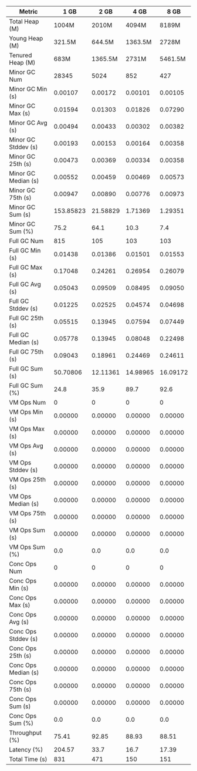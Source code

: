 | Metric | 1 GB | 2 GB | 4 GB | 8 GB |
|------|----|----|----|----|
| Total Heap (M) | 1004M | 2010M | 4094M | 8189M |
| Young Heap (M) | 321.5M | 644.5M | 1363.5M | 2728M |
| Tenured Heap (M) | 683M | 1365.5M | 2731M | 5461.5M |
| Minor GC Num | 28345 | 5024 | 852 | 427 |
| Minor GC Min (s) | 0.00107 | 0.00172 | 0.00101 | 0.00105 |
| Minor GC Max (s) | 0.01594 | 0.01303 | 0.01826 | 0.07290 |
| Minor GC Avg (s) | 0.00494 | 0.00433 | 0.00302 | 0.00382 |
| Minor GC Stddev (s) | 0.00193 | 0.00153 | 0.00164 | 0.00358 |
| Minor GC 25th (s) | 0.00473 | 0.00369 | 0.00334 | 0.00358 |
| Minor GC Median (s) | 0.00552 | 0.00459 | 0.00469 | 0.00573 |
| Minor GC 75th (s) | 0.00947 | 0.00890 | 0.00776 | 0.00973 |
| Minor GC Sum (s) | 153.85823 | 21.58829 | 1.71369 | 1.29351 |
| Minor GC Sum (%) | 75.2 | 64.1 | 10.3 | 7.4 |
| Full GC Num | 815 | 105 | 103 | 103 |
| Full GC Min (s) | 0.01438 | 0.01386 | 0.01501 | 0.01553 |
| Full GC Max (s) | 0.17048 | 0.24261 | 0.26954 | 0.26079 |
| Full GC Avg (s) | 0.05043 | 0.09509 | 0.08495 | 0.09050 |
| Full GC Stddev (s) | 0.01225 | 0.02525 | 0.04574 | 0.04698 |
| Full GC 25th (s) | 0.05515 | 0.13945 | 0.07594 | 0.07449 |
| Full GC Median (s) | 0.05778 | 0.13945 | 0.08048 | 0.22498 |
| Full GC 75th (s) | 0.09043 | 0.18961 | 0.24469 | 0.24611 |
| Full GC Sum (s) | 50.70806 | 12.11361 | 14.98965 | 16.09172 |
| Full GC Sum (%) | 24.8 | 35.9 | 89.7 | 92.6 |
| VM Ops Num | 0 | 0 | 0 | 0 |
| VM Ops Min (s) | 0.00000 | 0.00000 | 0.00000 | 0.00000 |
| VM Ops Max (s) | 0.00000 | 0.00000 | 0.00000 | 0.00000 |
| VM Ops Avg (s) | 0.00000 | 0.00000 | 0.00000 | 0.00000 |
| VM Ops Stddev (s) | 0.00000 | 0.00000 | 0.00000 | 0.00000 |
| VM Ops 25th (s) | 0.00000 | 0.00000 | 0.00000 | 0.00000 |
| VM Ops Median (s) | 0.00000 | 0.00000 | 0.00000 | 0.00000 |
| VM Ops 75th (s) | 0.00000 | 0.00000 | 0.00000 | 0.00000 |
| VM Ops Sum (s) | 0.00000 | 0.00000 | 0.00000 | 0.00000 |
| VM Ops Sum (%) | 0.0 | 0.0 | 0.0 | 0.0 |
| Conc Ops Num | 0 | 0 | 0 | 0 |
| Conc Ops Min (s) | 0.00000 | 0.00000 | 0.00000 | 0.00000 |
| Conc Ops Max (s) | 0.00000 | 0.00000 | 0.00000 | 0.00000 |
| Conc Ops Avg (s) | 0.00000 | 0.00000 | 0.00000 | 0.00000 |
| Conc Ops Stddev (s) | 0.00000 | 0.00000 | 0.00000 | 0.00000 |
| Conc Ops 25th (s) | 0.00000 | 0.00000 | 0.00000 | 0.00000 |
| Conc Ops Median (s) | 0.00000 | 0.00000 | 0.00000 | 0.00000 |
| Conc Ops 75th (s) | 0.00000 | 0.00000 | 0.00000 | 0.00000 |
| Conc Ops Sum (s) | 0.00000 | 0.00000 | 0.00000 | 0.00000 |
| Conc Ops Sum (%) | 0.0 | 0.0 | 0.0 | 0.0 |
| Throughput (%) | 75.41 | 92.85 | 88.93 | 88.51 |
| Latency (%) | 204.57 | 33.7 | 16.7 | 17.39 |
| Total Time (s) | 831 | 471 | 150 | 151 |
